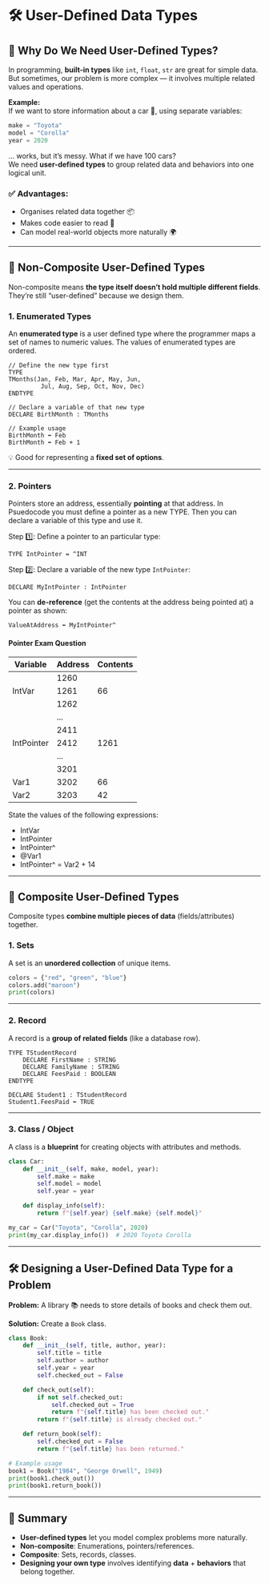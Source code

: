 # 🛠️ User-Defined Data Types

## 🤔 Why Do We Need User-Defined Types?

In programming, **built-in types** like `int`, `float`, `str` are great for simple data.  
But sometimes, our problem is more complex — it involves multiple related values and operations.

**Example:**  
If we want to store information about a car 🚗, using separate variables:

```python
make = "Toyota"
model = "Corolla"
year = 2020
```

… works, but it’s messy. What if we have 100 cars?  
We need **user-defined types** to group related data and behaviors into one logical unit.

### ✅ **Advantages:**

- Organises related data together 📦
- Makes code easier to read 📖
- Can model real-world objects more naturally 🌍

---

## 🧩 Non-Composite User-Defined Types

Non-composite means **the type itself doesn’t hold multiple different fields**.  
They’re still “user-defined” because we design them.

### 1. Enumerated Types
An **enumerated type** is a user defined type where the programmer maps a set of names to numeric values. The values of enumerated types are ordered.

```
// Define the new type first
TYPE
TMonths(Jan, Feb, Mar, Apr, May, Jun,
		 Jul, Aug, Sep, Oct, Nov, Dec)
ENDTYPE

// Declare a variable of that new type
DECLARE BirthMonth : TMonths

// Example usage
BirthMonth ⬅ Feb
BirthMonth ⬅ Feb + 1

```

💡 Good for representing a **fixed set of options**.

---

### 2. Pointers
Pointers store an address, essentially **pointing** at that address. In Psuedocode you must define a pointer as a new TYPE. Then you can declare a variable of this type and use it.

Step 1️⃣: Define a pointer to an particular type:

`TYPE IntPointer = ^INT`

Step 2️⃣: Declare a variable of the new type `IntPointer`:

`DECLARE MyIntPointer : IntPointer`

You can **de-reference** (get the contents at the address being pointed at) a pointer as shown:

`ValueAtAddress ⬅ MyIntPointer^`

#### Pointer Exam Question

| Variable    | Address | Contents |
|-------------|---------|----------|
|             | 1260    |          |
| IntVar      | 1261    | 66       |
|             | 1262    |          |
|             | ...     |          |
|             | 2411    |          |
| IntPointer  | 2412    | 1261     |
|             | ...     |          |
|             | 3201    |          |
| Var1        | 3202    | 66       |
| Var2        | 3203    | 42       |

State the values of the following expressions:

- IntVar		
- IntPointer	
- IntPointer^
- @Var1			
- IntPointer^ = Var2 + 14

---

## 🧱 Composite User-Defined Types

Composite types **combine multiple pieces of data** (fields/attributes) together.

### 1. Sets
A set is an **unordered collection** of unique items.

```python
colors = {"red", "green", "blue"}
colors.add("maroon")
print(colors)
```

---

### 2. Record
A record is a **group of related fields** (like a database row).

```
TYPE TStudentRecord
	DECLARE FirstName : STRING
	DECLARE FamilyName : STRING
	DECLARE FeesPaid : BOOLEAN
ENDTYPE

DECLARE Student1 : TStudentRecord
Student1.FeesPaid ⬅ TRUE
```

---

### 3. Class / Object
A class is a **blueprint** for creating objects with attributes and methods.

```python
class Car:
    def __init__(self, make, model, year):
        self.make = make
        self.model = model
        self.year = year

    def display_info(self):
        return f"{self.year} {self.make} {self.model}"

my_car = Car("Toyota", "Corolla", 2020)
print(my_car.display_info())  # 2020 Toyota Corolla
```

---

## 🛠️ Designing a User-Defined Data Type for a Problem

**Problem:** A library 📚 needs to store details of books and check them out.

**Solution:** Create a `Book` class.

```python
class Book:
    def __init__(self, title, author, year):
        self.title = title
        self.author = author
        self.year = year
        self.checked_out = False

    def check_out(self):
        if not self.checked_out:
            self.checked_out = True
            return f"{self.title} has been checked out."
        return f"{self.title} is already checked out."

    def return_book(self):
        self.checked_out = False
        return f"{self.title} has been returned."

# Example usage
book1 = Book("1984", "George Orwell", 1949)
print(book1.check_out())
print(book1.return_book())
```

---

## 📌 Summary
- **User-defined types** let you model complex problems more naturally.
- **Non-composite**: Enumerations, pointers/references.
- **Composite**: Sets, records, classes.
- **Designing your own type** involves identifying **data** + **behaviors** that belong together.
